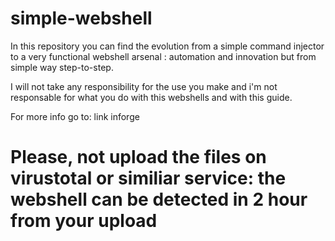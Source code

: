 # simple-webshell

In this repository you can find the evolution from a simple command injector to a very functional webshell arsenal : automation and innovation but from simple way step-to-step.

I will not take any responsibility for the use you make and i'm not responsable for what you do with this webshells and with this guide.

For more info go to: link inforge

 # Please, not upload the files on virustotal or similiar service: the webshell can be detected in 2 hour from your upload
